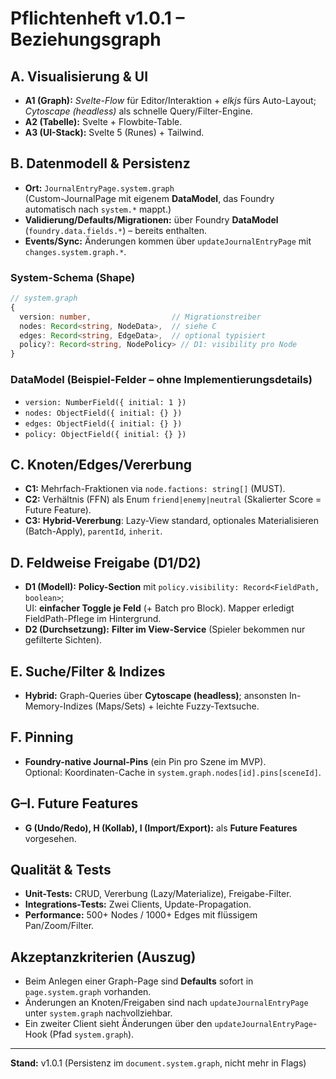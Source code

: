 # Pflichtenheft v1.0.1 – Beziehungsgraph

## A. Visualisierung & UI
- **A1 (Graph):** *Svelte-Flow* für Editor/Interaktion + *elkjs* fürs Auto-Layout; *Cytoscape (headless)* als schnelle Query/Filter-Engine.
- **A2 (Tabelle):** Svelte + Flowbite-Table.
- **A3 (UI-Stack):** Svelte 5 (Runes) + Tailwind.

## B. Datenmodell & Persistenz
- **Ort:** `JournalEntryPage.system.graph`  
  (Custom-JournalPage mit eigenem **DataModel**, das Foundry automatisch nach `system.*` mappt.)
- **Validierung/Defaults/Migrationen:** über Foundry **DataModel** (`foundry.data.fields.*`) – bereits enthalten.
- **Events/Sync:** Änderungen kommen über `updateJournalEntryPage` mit `changes.system.graph.*`.

### System-Schema (Shape)
```ts
// system.graph
{
  version: number,                  // Migrationstreiber
  nodes: Record<string, NodeData>,  // siehe C
  edges: Record<string, EdgeData>,  // optional typisiert
  policy?: Record<string, NodePolicy> // D1: visibility pro Node
}
```

### DataModel (Beispiel-Felder – ohne Implementierungsdetails)
- `version: NumberField({ initial: 1 })`
- `nodes: ObjectField({ initial: {} })`
- `edges: ObjectField({ initial: {} })`
- `policy: ObjectField({ initial: {} })`

## C. Knoten/Edges/Vererbung
- **C1:** Mehrfach-Fraktionen via `node.factions: string[]` (MUST).
- **C2:** Verhältnis (FFN) als Enum `friend|enemy|neutral` (Skalierter Score = Future Feature).
- **C3:** **Hybrid-Vererbung**: Lazy-View standard, optionales Materialisieren (Batch-Apply), `parentId`, `inherit`.

## D. Feldweise Freigabe (D1/D2)
- **D1 (Modell):** **Policy-Section** mit `policy.visibility: Record<FieldPath, boolean>`;  
  UI: **einfacher Toggle je Feld** (+ Batch pro Block). Mapper erledigt FieldPath-Pflege im Hintergrund.
- **D2 (Durchsetzung):** **Filter im View-Service** (Spieler bekommen nur gefilterte Sichten).

## E. Suche/Filter & Indizes
- **Hybrid:** Graph-Queries über **Cytoscape (headless)**; ansonsten In-Memory-Indizes (Maps/Sets) + leichte Fuzzy-Textsuche.

## F. Pinning
- **Foundry-native Journal-Pins** (ein Pin pro Szene im MVP).  
  Optional: Koordinaten-Cache in `system.graph.nodes[id].pins[sceneId]`.

## G–I. Future Features
- **G (Undo/Redo), H (Kollab), I (Import/Export):** als **Future Features** vorgesehen.

## Qualität & Tests
- **Unit-Tests:** CRUD, Vererbung (Lazy/Materialize), Freigabe-Filter.  
- **Integrations-Tests:** Zwei Clients, Update-Propagation.  
- **Performance:** 500+ Nodes / 1000+ Edges mit flüssigem Pan/Zoom/Filter.

## Akzeptanzkriterien (Auszug)
- Beim Anlegen einer Graph-Page sind **Defaults** sofort in `page.system.graph` vorhanden.  
- Änderungen an Knoten/Freigaben sind nach `updateJournalEntryPage` unter `system.graph` nachvollziehbar.  
- Ein zweiter Client sieht Änderungen über den `updateJournalEntryPage`-Hook (Pfad `system.graph`).

---

**Stand:** v1.0.1 (Persistenz im `document.system.graph`, nicht mehr in Flags)
